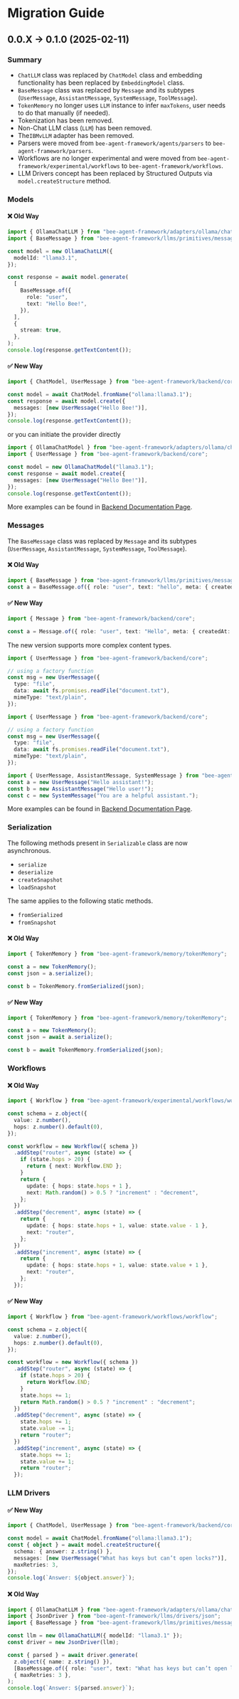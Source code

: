# Migration Guide

## 0.0.X -> 0.1.0 (2025-02-11)

### Summary

- `ChatLLM` class was replaced by `ChatModel` class and embedding functionality has been replaced by `EmbeddingModel` class.
- `BaseMessage` class was replaced by `Message` and its subtypes (`UserMessage`, `AssistantMessage`, `SystemMessage`, `ToolMessage`).
- `TokenMemory` no longer uses `LLM` instance to infer `maxTokens`, user needs to do that manually (if needed).
- Tokenization has been removed.
- Non-Chat LLM class (`LLM`) has been removed.
- The`IBMvLLM` adapter has been removed.
- Parsers were moved from `bee-agent-framework/agents/parsers` to `bee-agent-framework/parsers`.
- Workflows are no longer experimental and were moved from `bee-agent-framework/experimental/workflows` to `bee-agent-framework/workflows`.
- LLM Drivers concept has been replaced by Structured Outputs via `model.createStructure` method.

### Models

#### ❌ Old Way

```ts
import { OllamaChatLLM } from "bee-agent-framework/adapters/ollama/chat";
import { BaseMessage } from "bee-agent-framework/llms/primitives/message";

const model = new OllamaChatLLM({
  modelId: "llama3.1",
});

const response = await model.generate(
  [
    BaseMessage.of({
      role: "user",
      text: "Hello Bee!",
    }),
  ],
  {
    stream: true,
  },
);
console.log(response.getTextContent());
```

#### ✅ New Way

```ts
import { ChatModel, UserMessage } from "bee-agent-framework/backend/core";

const model = await ChatModel.fromName("ollama:llama3.1");
const response = await model.create({
  messages: [new UserMessage("Hello Bee!")],
});
console.log(response.getTextContent());
```

or you can initiate the provider directly

```ts
import { OllamaChatModel } from "bee-agent-framework/adapters/ollama/chat";
import { UserMessage } from "bee-agent-framework/backend/core";

const model = new OllamaChatModel("llama3.1");
const response = await model.create({
  messages: [new UserMessage("Hello Bee!")],
});
console.log(response.getTextContent());
```

More examples can be found in [Backend Documentation Page](/docs/backend.md).

### Messages

The `BaseMessage` class was replaced by `Message` and its subtypes (`UserMessage`, `AssistantMessage`, `SystemMessage`, `ToolMessage`).

#### ❌ Old Way

```ts
import { BaseMessage } from "bee-agent-framework/llms/primitives/message";
const a = BaseMessage.of({ role: "user", text: "hello", meta: { createdAt: new Date() } });
```

#### ✅ New Way

```ts
import { Message } from "bee-agent-framework/backend/core";

const a = Message.of({ role: "user", text: "Hello", meta: { createdAt: new Date() } });
```

The new version supports more complex content types.

```ts
import { UserMessage } from "bee-agent-framework/backend/core";

// using a factory function
const msg = new UserMessage({
  type: "file",
  data: await fs.promises.readFile("document.txt"),
  mimeType: "text/plain",
});
```

```ts
import { UserMessage } from "bee-agent-framework/backend/core";

// using a factory function
const msg = new UserMessage({
  type: "file",
  data: await fs.promises.readFile("document.txt"),
  mimeType: "text/plain",
});
```

```ts
import { UserMessage, AssistantMessage, SystemMessage } from "bee-agent-framework/backend/core";
const a = new UserMessage("Hello assistant!");
const b = new AssistantMessage("Hello user!");
const c = new SystemMessage("You are a helpful assistant.");
```

More examples can be found in [Backend Documentation Page](/docs/backend.md).

### Serialization

The following methods present in `Serializable` class are now asynchronous.

- `serialize`
- `deserialize`
- `createSnapshot`
- `loadSnapshot`

The same applies to the following static methods.

- `fromSerialized`
- `fromSnapshot`

#### ❌ Old Way

```ts
import { TokenMemory } from "bee-agent-framework/memory/tokenMemory";

const a = new TokenMemory();
const json = a.serialize();

const b = TokenMemory.fromSerialized(json);
```

#### ✅ New Way

```ts
import { TokenMemory } from "bee-agent-framework/memory/tokenMemory";

const a = new TokenMemory();
const json = await a.serialize();

const b = await TokenMemory.fromSerialized(json);
```

### Workflows

#### ❌ Old Way

```ts
import { Workflow } from "bee-agent-framework/experimental/workflows/workflow";

const schema = z.object({
  value: z.number(),
  hops: z.number().default(0),
});

const workflow = new Workflow({ schema })
  .addStep("router", async (state) => {
    if (state.hops > 20) {
      return { next: Workflow.END };
    }
    return {
      update: { hops: state.hops + 1 },
      next: Math.random() > 0.5 ? "increment" : "decrement",
    };
  })
  .addStep("decrement", async (state) => {
    return {
      update: { hops: state.hops + 1, value: state.value - 1 },
      next: "router",
    };
  })
  .addStep("increment", async (state) => {
    return {
      update: { hops: state.hops + 1, value: state.value + 1 },
      next: "router",
    };
  });
```

#### ✅ New Way

```ts
import { Workflow } from "bee-agent-framework/workflows/workflow";

const schema = z.object({
  value: z.number(),
  hops: z.number().default(0),
});

const workflow = new Workflow({ schema })
  .addStep("router", async (state) => {
    if (state.hops > 20) {
      return Workflow.END;
    }
    state.hops += 1;
    return Math.random() > 0.5 ? "increment" : "decrement";
  })
  .addStep("decrement", async (state) => {
    state.hops += 1;
    state.value -= 1;
    return "router";
  })
  .addStep("increment", async (state) => {
    state.hops += 1;
    state.value += 1;
    return "router";
  });
```

### LLM Drivers

#### ✅ New Way

```ts
import { ChatModel, UserMessage } from "bee-agent-framework/backend/core";

const model = await ChatModel.fromName("ollama:llama3.1");
const { object } = await model.createStructure({
  schema: { answer: z.string() },
  messages: [new UserMessage("What has keys but can’t open locks?")],
  maxRetries: 3,
});
console.log(`Answer: ${object.answer}`);
```

#### ❌ Old Way

```ts
import { OllamaChatLLM } from "bee-agent-framework/adapters/ollama/chat";
import { JsonDriver } from "bee-agent-framework/llms/drivers/json";
import { BaseMessage } from "bee-agent-framework/llms/primitives/message";

const llm = new OllamaChatLLM({ modelId: "llama3.1" });
const driver = new JsonDriver(llm);

const { parsed } = await driver.generate(
  z.object({ name: z.string() }),
  [BaseMessage.of({ role: "user", text: "What has keys but can’t open locks?" })],
  { maxRetries: 3 },
);
console.log(`Answer: ${parsed.answer}`);
```

